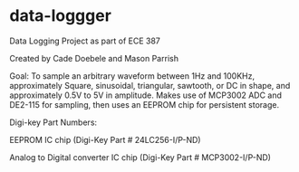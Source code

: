 # data-loggger
 Data Logging Project as part of ECE 387
  
 Created by Cade Doebele and Mason Parrish
 
 Goal: To sample an arbitrary waveform between 1Hz and 100KHz, approximately 
 Square, sinusoidal, triangular, sawtooth, or DC in shape, and approximately
 0.5V to 5V in amplitude. Makes use of MCP3002 ADC and DE2-115 for sampling, 
 then uses an EEPROM chip for persistent storage.

 Digi-key Part Numbers:
 
 EEPROM IC chip (Digi-Key Part # 24LC256-I/P-ND)
 
 Analog to Digital converter IC chip (Digi-Key Part # MCP3002-I/P-ND)
 